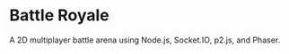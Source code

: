 Battle Royale
=============

A 2D multiplayer battle arena using Node.js, Socket.IO, p2.js, and Phaser.
